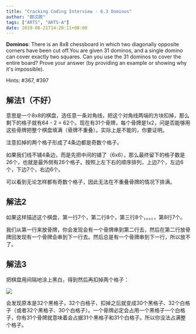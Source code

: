 ```yaml
---
title: "Cracking Coding Interview - 6.3 Dominos"
author: "颇忒脱"
tags: ["ARTS", "ARTS-A"]
date: 2019-08-21T14:20:11+08:00
---
```


<!--more-->

**Dominos**: There is an 8x8 chessboard in which two diagonally opposite corners have been cut off.You are given 31 dominos, and a single domino can cover exactly two squares. Can you use the 31 dominos to cover the entire board? Prove your answer (by providing an example or showing why it's impossible).

Hints: #367, #397

## 解法1（不好）

意思是一个8x8的棋盘，选任意一条对角线，把这个对角线两端的方块扣掉，那么剩下的格子就有64 - 2 = 62个。现在有31个骨牌，每个骨牌是1x2，问是否能够用这些骨牌把整个棋盘填满（骨牌不重叠）。实际上是不能的，你要证明。

注意扣掉的两个格子形成了4条边都是奇数个格子。

如果我们线不铺4条边，而是先把中间的铺了（6x6），那么最终留下的格子数是26个，也就是最外侧有26个格子。按照上左下右的顺序排列，上边7个，左边6个，下边7个，右边6个。

可以看到无论怎样都有奇数个格子，因此无法在不重叠骨牌的情况下排满。

## 解法2

如果这样描述这个棋盘，第一行7个，第二行8个，第三行8个，。。。，第8行7个。

我们从第一行来放骨牌，你会发现会有一个骨牌串到第二行去，然后在第二行放骨牌回发现有一个骨牌会串到下一行去。然后总是有一个骨牌串到下一行，所以放不了。

## 解法3

把棋盘用间隔地涂上黑白，得到然后再扣掉两个格子：

![](pic.png)

会发现原本是32个黑格子，32个白格子，扣掉之后就变成30个黑格子、32个白格子（或者32个黑格子、30个白格子）。一个骨牌必定会占用一个黑格子一个白格子，你有31个骨牌就意味着会占据31个黑格子和31个白格子。所以你没法占满整个格子。
